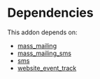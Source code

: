 # Dependencies

This addon depends on:

- [mass_mailing](../../odoo-bringout-oca-ocb-mass_mailing)
- [mass_mailing_sms](../../odoo-bringout-oca-ocb-mass_mailing_sms)
- [sms](../../odoo-bringout-oca-ocb-sms)
- [website_event_track](../../odoo-bringout-oca-ocb-website_event_track)
